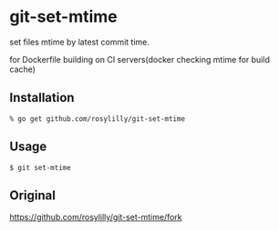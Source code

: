 # git-set-mtime

set files mtime by latest commit time.

for Dockerfile building on CI servers(docker checking mtime for build cache)

## Installation

    % go get github.com/rosylilly/git-set-mtime

## Usage

```shell
$ git set-mtime
```

## Original

https://github.com/rosylilly/git-set-mtime/fork
